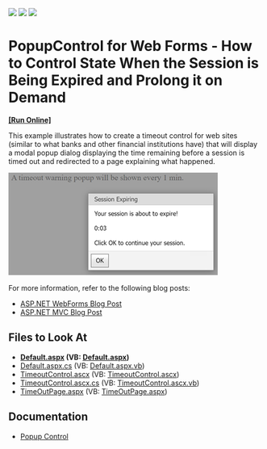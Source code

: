 <!-- default badges list -->
![](https://img.shields.io/endpoint?url=https://codecentral.devexpress.com/api/v1/VersionRange/128566337/13.1.4%2B)
[![](https://img.shields.io/badge/Open_in_DevExpress_Support_Center-FF7200?style=flat-square&logo=DevExpress&logoColor=white)](https://supportcenter.devexpress.com/ticket/details/E3302)
[![](https://img.shields.io/badge/📖_How_to_use_DevExpress_Examples-e9f6fc?style=flat-square)](https://docs.devexpress.com/GeneralInformation/403183)
<!-- default badges end -->

# PopupControl for Web Forms - How to Control State When the Session is Being Expired and Prolong it on Demand
<!-- run online -->
**[[Run Online]](https://codecentral.devexpress.com/e3302/)**
<!-- run online end -->


This example illustrates how to create a timeout control for web sites (similar to what banks and other financial institutions have) that will display a modal popup dialog displaying the time remaining before a session is timed out and redirected to a page explaining what happened. 

![Results](images/resulting-popup-dialog.png)

For more information, refer to the following blog posts:

- [ASP.NET WebForms Blog Post](http://community.devexpress.com/blogs/aspnet/archive/2011/06/15/asp-net-how-to-show-a-popup-warning-before-session-timeout.aspx)
- [ASP.NET MVC Blog Post](http://community.devexpress.com/blogs/aspnet/archive/2011/07/11/asp-net-mvc-how-to-show-a-popup-warning-before-session-timeout-aspnetmvc.aspx)


<!-- default file list -->
## Files to Look At

* **[Default.aspx](./CS/WebApp/Default.aspx#L13) (VB: [Default.aspx](./VB/WebApp/Default.aspx#L13))**
* [Default.aspx.cs](./CS/WebApp/Default.aspx.cs) (VB: [Default.aspx.vb](./VB/WebApp/Default.aspx.vb))
* [TimeoutControl.ascx](./CS/WebApp/TimeoutControl.ascx) (VB: [TimeoutControl.ascx](./VB/WebApp/TimeoutControl.ascx))
* [TimeoutControl.ascx.cs](./CS/WebApp/TimeoutControl.ascx.cs) (VB: [TimeoutControl.ascx.vb](./VB/WebApp/TimeoutControl.ascx.vb))
* [TimeOutPage.aspx](./CS/WebApp/TimeOutPage.aspx) (VB: [TimeOutPage.aspx](./VB/WebApp/TimeOutPage.aspx))
<!-- default file list end -->

## Documentation

- [Popup Control](https://docs.devexpress.com/AspNet/3582/components/docking-and-popups/popup-control)